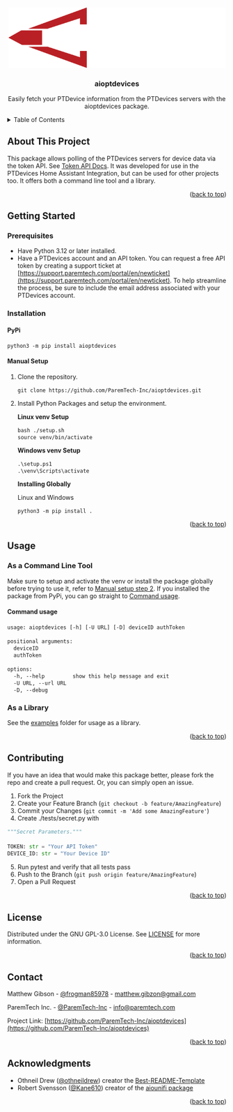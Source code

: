<a id="readme-top"></a>

<!-- PROJECT SHIELDS -->

<!-- PROJECT LOGO -->
<br />
<div align="center">
  <a href="https://paremtech.com">
    <img src=".github/assets/Paremtech logo white.png" alt="Logo" width="500">
  </a>

  <h3 align="center">aioptdevices</h3>

  <p align="center">
    Easily fetch your PTDevice information from the PTDevices servers with the aioptdevices package.
    <br />
</div>


<!-- TABLE OF CONTENTS -->
<details>
  <summary>Table of Contents</summary>
  <ol>
    <li>
      <a href="#about-the-project">About This Project</a>
    </li>
    <li>
      <a href="#getting-started">Getting Started</a>
      <ul>
        <li><a href="#prerequisites">Prerequisites</a></li>
        <li><a href="#installation">Installation</a></li>
      </ul>
    </li>
    <li><a href="#usage">Usage</a></li>
    <li><a href="#contributing">Contributing</a></li>
    <li><a href="#license">License</a></li>
    <li><a href="#contact">Contact</a></li>
    <li><a href="#acknowledgments">Acknowledgments</a></li>
  </ol>
</details>



<!-- ABOUT THE PROJECT -->
## About This Project

This package allows polling of the PTDevices servers for device data via the token API. See [Token API Docs](https://support.paremtech.com/portal/en/kb/articles/api-options#Token_API). It was developed for use in the PTDevices Home Assistant Integration, but can be used for other projects too. It offers both a command line tool and a library.

<p align="right">(<a href="#readme-top">back to top</a>)</p>



<!-- GETTING STARTED -->
## Getting Started
### Prerequisites

- Have Python 3.12 or later installed.
- Have a PTDevices account and an API token.
  You can request a free API token by creating a support ticket at [https://support.paremtech.com/portal/en/newticket](https://support.paremtech.com/portal/en/newticket). To help streamline the process, be sure to include the email address associated with your PTDevices account.

### Installation

#### PyPi
```shell
python3 -m pip install aioptdevices
```

#### Manual Setup
1. Clone the repository.
    ```shell
    git clone https://github.com/ParemTech-Inc/aioptdevices.git
     ```
2. Install Python Packages and setup the environment.

    **Linux venv Setup**
    ```shell
    bash ./setup.sh
    source venv/bin/activate
    ```
    **Windows venv Setup**
    ```shell
    .\setup.ps1
    .\venv\Scripts\activate
    ```
    **Installing Globally**
    
    Linux and Windows
    ```shell
    python3 -m pip install .
    ```

<p align="right">(<a href="#readme-top">back to top</a>)</p>



<!-- USAGE EXAMPLES -->
## Usage
### As a Command Line Tool
Make sure to setup and activate the venv or install the package globally before trying to use it, refer to [Manual setup step 2](#manual-setup). If you installed the package from PyPi, you can go straight to [Command usage](#command-usage).

#### Command usage

```
usage: aioptdevices [-h] [-U URL] [-D] deviceID authToken

positional arguments:
  deviceID
  authToken

options:
  -h, --help         show this help message and exit
  -U URL, --url URL
  -D, --debug
```

### As a Library
See the [examples](examples) folder for usage as a library.

<p align="right">(<a href="#readme-top">back to top</a>)</p>

<!-- CONTRIBUTING -->
## Contributing

If you have an idea that would make this package better, please fork the repo and create a pull request. Or, you can simply open an issue.

1. Fork the Project
2. Create your Feature Branch (`git checkout -b feature/AmazingFeature`)
3. Commit your Changes (`git commit -m 'Add some AmazingFeature'`)
4. Create ./tests/secret.py with
```py
"""Secret Parameters."""

TOKEN: str = "Your API Token"
DEVICE_ID: str = "Your Device ID"
```
5. Run pytest and verify that all tests pass
6. Push to the Branch (`git push origin feature/AmazingFeature`)
7. Open a Pull Request

<p align="right">(<a href="#readme-top">back to top</a>)</p>



<!-- LICENSE -->
## License

Distributed under the GNU GPL-3.0 License. See [LICENSE](LICENSE) for more information.

<p align="right">(<a href="#readme-top">back to top</a>)</p>



<!-- CONTACT -->
## Contact

Matthew Gibson - [@frogman85978](https://github.com/frogman85978) - matthew.gibzon@gmail.com

ParemTech Inc. - [@ParemTech-Inc](https://github.com/ParemTech-Inc) - info@paremtech.com

Project Link: [https://github.com/ParemTech-Inc/aioptdevices](https://github.com/ParemTech-Inc/aioptdevices)

<p align="right">(<a href="#readme-top">back to top</a>)</p>

<!-- ACKNOWLEDGMENTS -->
## Acknowledgments

* Othneil Drew ([@othneildrew](https://github.com/othneildrew)) creator the [Best-README-Template](https://github.com/othneildrew/Best-README-Template)
* Robert Svensson ([@Kane610](https://github.com/Kane610)) creator of the [aiounifi package](https://github.com/Kane610/aiounifi)

<p align="right">(<a href="#readme-top">back to top</a>)</p>



<!-- MARKDOWN LINKS & IMAGES -->
<!-- https://www.markdownguide.org/basic-syntax/#reference-style-links -->

